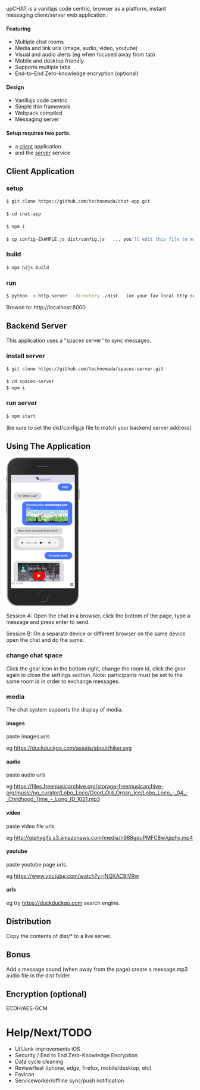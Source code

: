 upCHAT is a vanillajs code centric, browser as a platform, instant messaging client/server web application.

#### Featuring
- Multiple chat rooms
- Media and link urls (image, audio, video, youtube)
- Visual and audio alerts (eg when focused away from tab)
- Mobile and desktop friendly
- Supports multiple tabs
- End-to-End Zero-knowledge encryption (optional)

#### Design
- Vanillajs code centric
- Simple thin framework
- Webpack compiled
- Messaging server


#### Setup requires two parts.
- a [client](#client-application) application
- and the [server](#backend-server) service


## Client Application

### setup
```sh
$ git clone https://github.com/technomada/chat-app.git

$ cd chat-app

$ npm i

$ cp config-EXAMPLE.js dist/config.js   ... you'll edit this file to match your server settings.
```

### build
```sh
$ npx h2js build
```

### run
```sh
$ python -m http.server --directory ./dist   (or your fav local http server)
```
Browse to: http://localhost:8000




## Backend Server

This application uses a "spaces server" to sync messages.

### install server
```sh
$ git clone https://github.com/technomada/spaces-server.git

$ cd spaces-server
$ npm i
```

### run server
```sh
$ npm start
```
(be sure to set the dist/config.js file to match your backend server address)

## Using The Application

![Application Screenshot](media/screenshot-200.png)

Session A: Open the chat in a browser, click the bottom of the page, type a message and press enter to send.

Session B: On a separate device or different browser on the same device open the chat and do the same.

### change chat space
Click the gear icon in the bottom right, change the room id, click the gear again to close the settings section.  Note: participants must be set to the same room id in order to exchange messages.

### media
The chat system supports the display of media.

#### images
paste images urls

eg https://duckduckgo.com/assets/about/hiker.svg

#### audio
paste audio urls

eg https://files.freemusicarchive.org/storage-freemusicarchive-org/music/no_curator/Lobo_Loco/Good_Old_Organ_Ice/Lobo_Loco_-_04_-_Childhood_Time_-_Long_ID_1021.mp3

#### video
paste video file urls

eg http://giphygifs.s3.amazonaws.com/media/n988gduPMFC8w/giphy.mp4 

#### youtube
paste youtube page urls.

eg https://www.youtube.com/watch?v=jNQXAC9IVRw

#### urls
eg try https://duckduckgo.com search engine.

## Distribution
Copy the contents of dist/* to a live server.

## Bonus
Add a message sound (when away from the page) create a message.mp3 audio file in the dist folder.

## Encryption (optional)
ECDH/AES-GCM

# Help/Next/TODO
* UI/Jank improvements iOS
* Security / End to End Zero-Knowledge Encryption
* Data cycle cleaning
* Review/test (iphone, edge, firefox, mobile/desktop, etc)
* Favicon
* Serviceworker/offline sync/push notification

